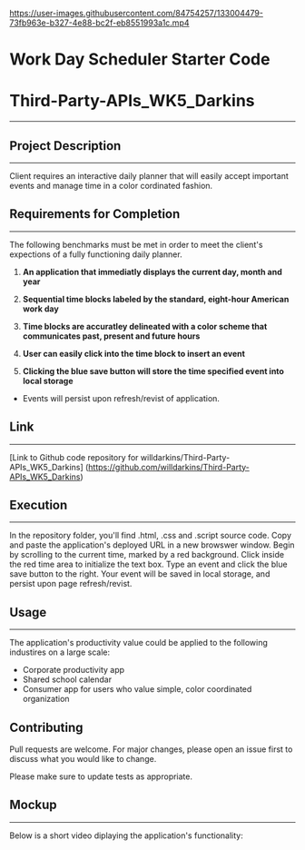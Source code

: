 

https://user-images.githubusercontent.com/84754257/133004479-73fb963e-b327-4e88-bc2f-eb8551993a1c.mp4

# Work Day Scheduler Starter Code
# Third-Party-APIs_WK5_Darkins
***

## Project Description
***
Client requires an interactive daily planner that will easily accept important events and manage time in a color cordinated fashion.

## Requirements for Completion
***
The following benchmarks must be met in order to meet the client's expections of a fully functioning daily planner.
1. **An application that immediatly displays the current day, month and year**

2. **Sequential time blocks labeled by the standard, eight-hour American work day**

3. **Time blocks are accuratley delineated with a color scheme that communicates past, present and future hours**

4. **User can easily click into the time block to insert an event**

5. **Clicking the blue save button will store the time specified event into local storage**
- Events will persist upon refresh/revist of application.

## Link
***
[Link to Github code repository for willdarkins/Third-Party-APIs_WK5_Darkins] (https://github.com/willdarkins/Third-Party-APIs_WK5_Darkins)

## Execution
***
In the repository folder, you'll find .html, .css and .script source code. Copy and paste the application's deployed URL in a new browswer window. Begin by scrolling to the current time, marked by a red background. Click inside the red time area to initialize the text box. Type an event and click the blue save button to the right. Your event will be saved in local storage, and persist upon page refresh/revist.


## Usage
***
The application's productivity value could be applied to the following industires on a large scale:
* Corporate productivity app
* Shared school calendar 
* Consumer app for users who value simple, color coordinated organization

## Contributing
Pull requests are welcome. For major changes, please open an issue first to discuss what you would like to change.

Please make sure to update tests as appropriate.
## Mockup
***
Below is a short video diplaying the application's functionality:

